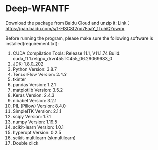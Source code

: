 # Deep-WFANTF
Download the package from Baidu Cloud and unzip it:
Link：https://pan.baidu.com/s/1-FISC8f2qd7EaaY_1TuhiQ?pwd=


Before running the program, please make sure the following software is installed(requirement.txt):

1.	CUDA Compilation Tools: Release 11.1, V11.1.74
Build: cuda_11.1.relgpu_drvr455TC455_06.29069683_0
2.	JDK: 1.8.0_202
3.	Python Version: 3.8.7
4.	TensorFlow Version: 2.4.3
5.	tkinter
6.	pandas Version: 1.2.1
7.	matplotlib Version: 3.5.2
8.	Keras Version: 2.4.3
9.	nibabel Version: 3.2.1
10.	PIL (Pillow) Version: 8.4.0
11.	SimpleITK Version: 2.1.1
12.	scipy Version: 1.7.1
13.	numpy Version: 1.19.5
14.	scikit-learn Version: 1.0.1
15.	hyperopt Version: 0.2.5
16.	scikit-multilearn (skmultilearn)
1.	Double click 



